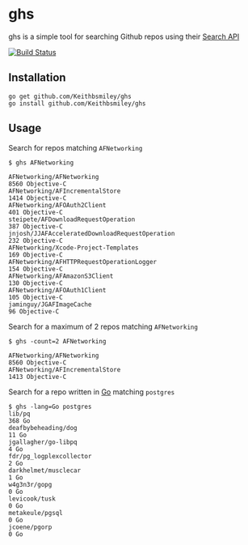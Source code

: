 # ghs

ghs is a simple tool for searching Github repos using their [Search
API](http://developer.github.com/v3/search/)

[![Build Status](https://travis-ci.org/Keithbsmiley/ghs.png?branch=master)](https://travis-ci.org/Keithbsmiley/ghs)

## Installation

```
go get github.com/Keithbsmiley/ghs
go install github.com/Keithbsmiley/ghs
```

## Usage

Search for repos matching `AFNetworking`

```
$ ghs AFNetworking

AFNetworking/AFNetworking                                                      8560 Objective-C
AFNetworking/AFIncrementalStore                                                1414 Objective-C
AFNetworking/AFOAuth2Client                                                     401 Objective-C
steipete/AFDownloadRequestOperation                                             387 Objective-C
jnjosh/JJAFAcceleratedDownloadRequestOperation                                  232 Objective-C
AFNetworking/Xcode-Project-Templates                                            169 Objective-C
AFNetworking/AFHTTPRequestOperationLogger                                       154 Objective-C
AFNetworking/AFAmazonS3Client                                                   130 Objective-C
AFNetworking/AFOAuth1Client                                                     105 Objective-C
jaminguy/JGAFImageCache                                                          96 Objective-C
```

Search for a maximum of 2 repos matching `AFNetworking`

```
$ ghs -count=2 AFNetworking

AFNetworking/AFNetworking                                                      8560 Objective-C
AFNetworking/AFIncrementalStore                                                1413 Objective-C
```

Search for a repo written in [Go](http://golang.org/) matching
`postgres`

```
$ ghs -lang=Go postgres
lib/pq                                                                                   368 Go
deafbybeheading/dog                                                                       11 Go
jgallagher/go-libpq                                                                        4 Go
fdr/pg_logplexcollector                                                                    2 Go
darkhelmet/musclecar                                                                       1 Go
w4g3n3r/gopg                                                                               0 Go
levicook/tusk                                                                              0 Go
metakeule/pgsql                                                                            0 Go
jcoene/pgorp                                                                               0 Go
```


